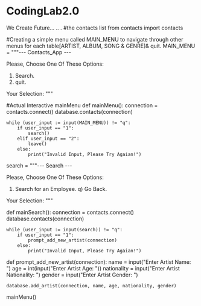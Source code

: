 # CodingLab2.0
We Create Future... .. .
#the contacts list
from contacts import contacts

#Creating a simple menu called MAIN_MENU to navigate through other menus for each table[ARTIST, ALBUM, SONG & GENRE]& quit.
MAIN_MENU = """--- Contacts_App ---

Please, Choose One Of These Options:

1) Search.
2) quit.


Your Selection: """

#Actual Interactive mainMenu
def mainMenu():
    connection = contacts.connect()
    database.contacts(connection)

    while (user_input := input(MAIN_MENU)) != "q":
        if user_input == "1":
            search()
        elif user_input == "2":
            leave()
        else:
            print("Invalid Input, Please Try Agaian!")

search = """--- Search ---

Please, Choose One Of These Options:

1) Search for an Employee.
q) Go Back.

Your Selection: """

def mainSearch():
    connection = contacts.connect()
    database.contacts(connection)          

    while (user_input := input(search)) != "q":
        if user_input == "1":
            prompt_add_new_artist(connection)
        else:
            print("Invalid Input, Please Try Agaian!")


def prompt_add_new_artist(connection):
    name = input("Enter Artist Name: ")
    age = int(input("Enter Artist Age: "))
    nationality = input("Enter Artist Nationality: ")
    gender = input("Enter Artist Gender: ")

    database.add_artist(connection, name, age, nationality, gender)

mainMenu()
